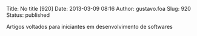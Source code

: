 Title: No title [920]
Date: 2013-03-09 08:16
Author: gustavo.foa
Slug: 920
Status: published

Artigos voltados para iniciantes em desenvolvimento de softwares
